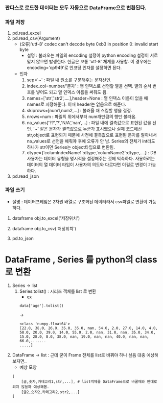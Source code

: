 ### 판다스로 로드한 데이터는 모두 자동으로 DataFrame으로 변환된다.
### 파일 저장
1. pd.read_excel
2. pd.read_csv(Argument)
    - (오류)'utf-8' codec can't decode byte 0xb3 in position 0: invalid start byte
        - 설명 : 불러오는 파일의 encoding 설정이 python encoding 설정이 서로 맞지 않으면 발생한다. 한글은 보통 'utf-8' 체계를 사용함. 이 경우에는 encoding='cp949'로 인코딩 인자를 설정하면 된다.
    - 인자
        1. sep='~' : 파일 내 원소를 구분해주는 문자선언.
        2. index_col=number/'문자' : 행 인덱스로 선언할 열을 선택. 열의 순서 번호를 넣어도 되고 열 인덱스 이름을 써줘도 됨.
        3. names=['str','str2',....],header=None : 열 인덱스 이름이 없을 때 names로 지정해준다. 이때 header는 없음으로 해준다.
        4. skiprows=[num1,num2,...] : 불러올 때 스킵할 행을 결정.
        5. nrows=num : 파일의 위에서부터 num개만큼의 행만 불러옴.
        6. na_values['??','?','N/A','nan',...] : 파일 내에 결측값으로 표현된 값을 선언. '~' 같은 문자가 결측값으로 누군가 표시했으나 실제 코드에선 str,object로 표현되기 때문에 사전에 결측값으로 표현된 문자를 알아내서 na_values로 선언을 해줘야 후에 오류가 안 남. Series의 전체가 int라도 하나가 str이면 Series는 object타입으로 변환됨.
        7. dtype={'columIndexName1':dtype,'columName2':dtype,....} : DB사용자는 데이터 유형을 명시적을 설정해주는 것에 익숙하다. 사용하려는 데이터의 열 데이터 타입이 사용자의 의도와 다르다면 이걸로 변경이 가능하다. 
3. pd.read_json


### 파일 쓰기
- 설명 : 데이터프레임은 2차원 배열로 구조화된 데이터라서 csv파일로 변환이 가능하다.
1. dataframe obj.to_excel('저장위치')
2. dataframe obj.to_csv('저장위치')

2. pd.to_json

# DataFrame , Series 를 python의 class로 변환
1. Series -> list
    1. Series.tolist() : 시리즈 객체를 list 로 변환
        - ex
        ```
        data['age'].tolist()
        ```
        ->
        ```
        <class 'numpy.float64'>
        [22.0, 38.0, 26.0, 35.0, 35.0, nan, 54.0, 2.0, 27.0, 14.0, 4.0, 58.0, 20.0, 39.0, 14.0, 55.0, 2.0, nan, 31.0, nan, 35.0, 34.0, 15.0, 28.0, 8.0, 38.0, nan, 19.0, nan, nan, 40.0, nan, nan, 66.0,.......
        .....]
        ```
2. DataFrame -> list : 근데 굳이 Frame 전체를 list로 바꿔야 하나 싶음 대충 예상해보자면..
    - 예상 모양
    ```
    [
        [글,숫자,카테고리1,str,...], # list객체를 DataFrame으로 바꿀때와 반대로 되지 않을까 예상해봄.
        [글2,숫자2,카테고리2,str2,...]
    ]
    ```